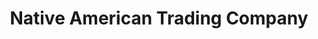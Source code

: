 ---
title: "Native American Trading Company"
url: /denver/native-american-trading-company/
shop: Kunst
---